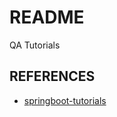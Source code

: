 # README

QA Tutorials

## REFERENCES

- [springboot-tutorials](https://github.com/RameshMF/spring-boot-tutorial.git)
